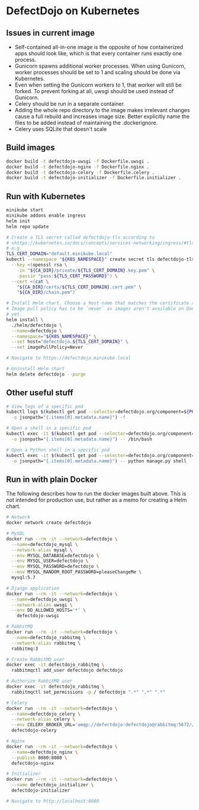 # DefectDojo on Kubernetes

## Issues in current image

* Self-contained all-in-one image is the opposite of how containerized apps
  should look like, which is that every container runs exactly one process.
* Gunicorn spawns additional worker processes. When using Gunicorn, worker
  processes should be set to 1 and scaling should be done via Kubernetes.
* Even when setting the Gunicorn workers to 1, that worker will still be forked.
  To prevent forking at all, uwsgi should be used instead of Gunicorn.
* Celery should be run in a separate container.
* Adding the whole repo directory to the image makes irrelevant changes cause
  a full rebuild and increases image size. Better explicitly name the files to
  be added instead of maintaining the .dockerignore.
* Celery uses SQLite that doesn't scale

## Build images

```zsh
docker build -t defectdojo-uwsgi -f Dockerfile.uwsgi .
docker build -t defectdojo-nginx -f Dockerfile.nginx .
docker build -t defectdojo-celery -f Dockerfile.celery .
docker build -t defectdojo-initializer -f Dockerfile.initializer .
```

## Run with Kubernetes

```zsh
minikube start
minikube addons enable ingress
helm init
helm repo update

# Create a TLS secret called defectdojo-tls according to
# <https://kubernetes.io/docs/concepts/services-networking/ingress/#tls>
# e.g.
TLS_CERT_DOMAIN="default.minikube.local"
kubectl --namespace "${K8S_NAMESPACE}" create secret tls defectdojo-tls \
  --key <(openssl rsa \
    -in "${CA_DIR}/private/${TLS_CERT_DOMAIN}.key.pem" \
    -passin "pass:${TLS_CERT_PASSWORD}") \
  --cert <(cat \
    "${CA_DIR}/certs/${TLS_CERT_DOMAIN}.cert.pem" \
    "${CA_DIR}/chain.pem")

# Install Helm chart. Choose a host name that matches the certificate above.
# Image pull policy has to be `never` as images aren't available on Docker Hub
# yet.
helm install \
  ./helm/defectdojo \
  --name=defectdojo \
  --namespace="${K8S_NAMESPACE}" \
  --set host="defectdojo.${TLS_CERT_DOMAIN}" \
  --set imagePullPolicy=Never

# Navigate to https://defectdojo.minikube.local

# Uninstall Helm chart
helm delete defectdojo --purge
```

## Other useful stuff

```zsh
# View logs of a specific pod
kubectl logs $(kubectl get pod --selector=defectdojo.org/component=${POD} \
  -o jsonpath="{.items[0].metadata.name}") -f

# Open a shell in a specific pod
kubectl exec -it $(kubectl get pod --selector=defectdojo.org/component=${POD} \
  -o jsonpath="{.items[0].metadata.name}") -- /bin/bash

# Open a Python shell in a specific pod
kubectl exec -it $(kubectl get pod --selector=defectdojo.org/component=${POD} \
  -o jsonpath="{.items[0].metadata.name}") -- python manage.py shell
```

## Run in with plain Docker

The following describes how to run the docker images built above. This is not
intended for production use, but rather as a memo for creating a Helm chart.

```zsh
# Network
docker network create defectdojo

# MySQL
docker run --rm -it --network=defectdojo \
  --name=defectdojo_mysql \
  --network-alias mysql \
  --env MYSQL_DATABASE=defectdojo \
  --env MYSQL_USER=defectdojo \
  --env MYSQL_PASSWORD=defectdojo \
  --env MYSQL_RANDOM_ROOT_PASSWORD=pleaseChangeMe \
  mysql:5.7

# Django application
docker run --rm -it --network=defectdojo \
  --name=defectdojo_uwsgi \
  --network-alias uwsgi \
  --env DD_ALLOWED_HOSTS='*' \
    defectdojo-uwsgi

# RabbitMQ
docker run --rm -it --network=defectdojo \
  --name=defectdojo_rabbitmq \
  --network-alias rabbitmq \
  rabbitmq:3

# Create RabbitMQ user
docker exec -it defectdojo_rabbitmq \
  rabbitmqctl add_user defectdojo defectdojo

# Authorize RabbitMQ user
docker exec -it defectdojo_rabbitmq \
  rabbitmqctl set_permissions -p / defectdojo ".*" ".*" ".*"

# Celery
docker run --rm -it --network=defectdojo \
  --name=defectdojo_celery \
  --network-alias celery \
  --env CELERY_BROKER_URL='amqp://defectdojo:defectdojo@rabbitmq:5672//' \
  defectdojo-celery

# Nginx
docker run --rm -it --network=defectdojo \
  --name=defectdojo_nginx \
  --publish 8080:8080 \
  defectdojo-nginx

# Initializer
docker run --rm -it --network=defectdojo \
  --name defectdojo_initializer \
  defectdojo-initializer

# Navigate to http://localhost:8080
```
